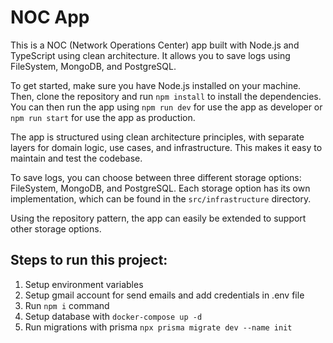 # NOC App

This is a NOC (Network Operations Center) app built with Node.js and TypeScript using clean architecture.
It allows you to save logs using FileSystem, MongoDB, and PostgreSQL.

To get started, make sure you have Node.js installed on your machine. Then, clone the repository
and run `npm install` to install the dependencies. You can then run the app using `npm run dev` for use the app
as developer or `npm run start` for use the app as production.

The app is structured using clean architecture principles, with separate layers for domain logic, use cases,
and infrastructure. This makes it easy to maintain and test the codebase.

To save logs, you can choose between three different storage options: FileSystem, MongoDB, and PostgreSQL.
Each storage option has its own implementation, which can be found in the `src/infrastructure` directory.

Using the repository pattern, the app can easily be extended to support other storage options.


## Steps to run this project:

1. Setup environment variables
2. Setup gmail account for send emails and add credentials in .env file
3. Run `npm i` command
4. Setup database with ```docker-compose up -d```
5. Run migrations with prisma ```npx prisma migrate dev --name init```
